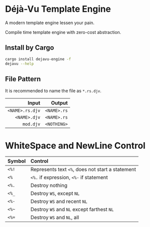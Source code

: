 Déjà-Vu Template Engine
=======================

A modern template engine lessen your pain.

Compile time template engine with zero-cost abstraction.

## Install by Cargo

```sh
cargo install dejavu-engine -f
dejavu --help
```

## File Pattern

It is recommended to name the file as `*.rs.djv`.

|           Input |      Output |
|----------------:|------------:|
| `<NAME>.rs.djv` | `<NAME>.rs` |
|    `<NAME>.djv` | `<NAME>.rs` |
|       `mod.djv` | `<NOTHING>` |

# WhiteSpace and NewLine Control

| Symbol | Control                                          |
|:-------|:-------------------------------------------------|
| `<%!`  | Represents text `<%`, does not start a statement |
| `<%`   | `<%.` if expression, `<%-` if statement          |
| `<%.`  | Destroy nothing                                  |
| `<%_`  | Destroy `WS`, except `NL`                        |
| `<%-`  | Destroy `WS` and recent `NL`                     |
| `<%~`  | Destroy `WS` and `NL` except farthest `NL`       |
| `<%=`  | Destroy `WS` and `NL`, all                       |



